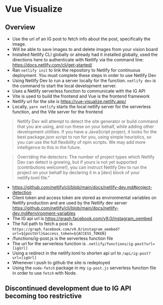 # Vue Visualize

## Overview

- Use the url of an IG post to fetch info about the post, specifically the image.
- Will be able to save images to and delete images from your vision board
- Installed Netlify CLI globally or already had it installed globally, used the directions here to authenticate with Netlify via the command line:
  https://docs.netlify.com/cli/get-started/
- Ran `netlify init` to link the repository to Netlify for continuous deployment. You must complete these steps in order to use Netlify Dev
- Using Netlify Dev to run a server locally for the function. `netlify dev` is the command to start the local development server.
- Uses a Netlify serverless function to communicate with the IG API
- Vite is used to build the frontend and Vue is the frontend framework
- Netlify url for the site is https://vue-visualize.netlify.app/
- Locally, `yarn netlify` starts the local netlify server for the serverless function, and the Vite server for the frontend

> Netlify Dev will attempt to detect the site generator or build command that you are using, and run these on your behalf, while adding other development utilities. If you have a JavaScript project, it looks for the best package.json script to run for you, using simple heuristics, so you can use the full flexibility of npm scripts. We may add more intelligence to this in the future.

> Overriding the detectors: The number of project types which Netlify Dev can detect is growing, but if yours is not yet supported (contributions welcome!), you can instruct Netlify Dev to run the project on your behalf by declaring it in a [dev] block of your netlify.toml file."

- https://github.com/netlify/cli/blob/main/docs/netlify-dev.md#project-detection
- Client token and access token are stored as environmental variables on Netlify production and are used by the Netlify dev server https://github.com/netlify/cli/blob/main/docs/netlify-dev.md#environment-variables
- The IG api url is https://graph.facebook.com/v9.0/instagram_oembed
- The full path to fetch a post is `https://graph.facebook.com/v9.0/instagram_oembed?url=${postUrl}&access_token=${ACCESS_TOKEN}`
- /functions/ig-post.js is the serverless function file
- The url for the serverless function is `.netlify/functions/ig-post?url=[igUrl]`
- Using a redirect in the netlify.toml to shorten api url to `/api/ig-post?url=[igUrl]`
- Whenever i push to github the site is redeployed
- Using the `node-fetch` package in my `ig-post.js` serverless function file in order to use `fetch` with Node.

## Discontinued development due to IG API becoming too restrictive
